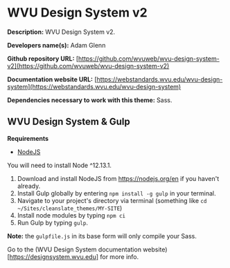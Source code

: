 WVU Design System v2
==================

**Description:** WVU Design System v2.

**Developers name(s):** Adam Glenn

**Github repository URL:** [https://github.com/wvuweb/wvu-design-system-v2](https://github.com/wvuweb/wvu-design-system-v2)

**Documentation website URL:** [https://webstandards.wvu.edu/wvu-design-system](https://webstandards.wvu.edu/wvu-design-system)

**Dependencies necessary to work with this theme:** Sass.

## WVU Design System & Gulp

**Requirements**

  * [NodeJS](https://nodejs.org)

You will need to install Node ^12.13.1.

  1. Download and install NodeJS from https://nodejs.org/en if you haven't already.
  1. Install Gulp globally by entering `npm install -g gulp` in your terminal.
  1. Navigate to your project's directory via terminal (something like `cd ~/Sites/cleanslate_themes/MY-SITE`)
  1. Install node modules by typing `npm ci`
  1. Run Gulp by typing `gulp`.

**Note:** the `gulpfile.js` in its base form will only compile your Sass.

Go to the (WVU Design System documentation website)[https://designsystem.wvu.edu] for more info.
